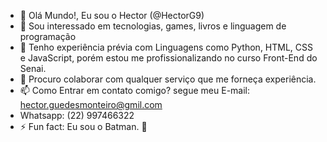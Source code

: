 - 👋 Olá Mundo!, Eu sou o Hector (@HectorG9)
- 👀 Sou interessado em tecnologias, games, livros e linguagem de programação
- 🌱 Tenho experiência prévia com Linguagens como Python, HTML, CSS e JavaScript, porém estou me profissionalizando no curso Front-End do Senai.
- 💞 Procuro colaborar com qualquer serviço que me forneça experiência.
- 📫 Como Entrar em contato comigo? segue meu E-mail: hector.guedesmonteiro@gmil.com
- Whatsapp: (22) 997466322
- ⚡ Fun fact: Eu sou o Batman. 🦇

<!---
HectorG9/HectorG9 is a ✨ special ✨ repository because its `README.md` (this file) appears on your GitHub profile.
You can click the Preview link to take a look at your changes.
--->
